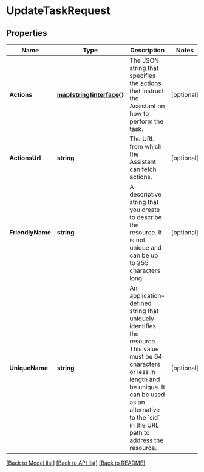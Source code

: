 # UpdateTaskRequest

## Properties

Name | Type | Description | Notes
------------ | ------------- | ------------- | -------------
**Actions** | [**map[string]interface{}**](.md) | The JSON string that specifies the [actions](https://www.twilio.com/docs/autopilot/actions) that instruct the Assistant on how to perform the task. | [optional] 
**ActionsUrl** | **string** | The URL from which the Assistant can fetch actions. | [optional] 
**FriendlyName** | **string** | A descriptive string that you create to describe the resource. It is not unique and can be up to 255 characters long. | [optional] 
**UniqueName** | **string** | An application-defined string that uniquely identifies the resource. This value must be 64 characters or less in length and be unique. It can be used as an alternative to the &#x60;sid&#x60; in the URL path to address the resource. | [optional] 

[[Back to Model list]](../README.md#documentation-for-models) [[Back to API list]](../README.md#documentation-for-api-endpoints) [[Back to README]](../README.md)


